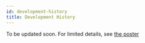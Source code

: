 ```yaml
---
id: development-history
title: Development History
---
```


To be updated soon. For limited details, see [the poster](https://scopocket.com/poster.html)